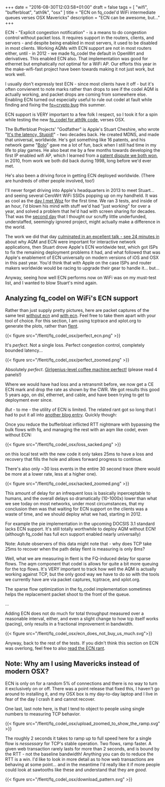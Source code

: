 +++
date = "2016-08-30T12:03:58+01:00"
draft = false
tags = [ "wifi", "bufferbloat", "ath9k", "osx" ]
title = "ECN on fq_codel'd WiFi intermediate queues verses OSX Mavericks"
description = "ECN can be awesome, but..."
+++

ECN - "Explicit congestion notification" - is a means to do congestion
control without packet loss. It requires support in the routers,
clients, and servers - and despite being enabled in most servers, it
used to be disabled in most clients. Working AQMs with ECN support are
not in most routers either, until - in 2012 - we made fq_codel the
default in OpenWrt and derivatives. This enabled ECN also. That
implementation was good for ethernet but emphatically *not* optimal
for a WiFi AP. Our efforts this year in the make-wifi-fast project
have been towards making it not just work, but work well.

I usually don't expressly test ECN - since most clients have it off -
but it's often convienent to note marks rather than drops to see if
the codel AQM is actually working, and packet drops are coming from
somewhere else. Enabling ECN turned out especially useful to rule out
codel at fault while finding and fixing the [fq+crypto bug](/post/crypto_fq_bug) this summer.

ECN support is VERY important to a few folk I respect, so I took it for a spin
while testing the new [fq_codel for ath9k code](/tags/ath9k), verses OSX.

The Bufferbloat Projects' "Godfather" is Apple's Stuart Cheshire, who
wrote "[It's the latency, Stupid!](https://www.internetsociety.org/blog/2012/11/its-still-latency-stupid)" - two decades back. He created MDNS, and made
that universal, worldwide. He's got something like 16 patents, and his network game "[Bolo](https://en.wikipedia.org/wiki/Bolo_(1987_video_game))" gave me a lot of fun, back when I still had time in my life to play games. He also beat me by a few months towards developing the first IP enabled wifi AP, which I learned from a [patent dispute we both won](http://the-edge.blogspot.com/2010/10/who-invented-embedded-linux-based.html), in 2010, from work we both did back during 1998, long before we'd ever met.

He's also been a driving force in getting ECN deployed worldwide. (There are hundreds of other people involved, too!)

I'll never forget driving into Apple's headquarters in 2013 to meet
Stuart... and seeing several CeroWrt WiFi SSIDs popping up on my
handheld. It was as cool as the [day I met Woz](fixme) for the first time. We ran 3 tests, and inside of an hour, I'd blown his
mind with stuff we'd had "just working" for over a year, and solved a problem that he'd had with screen sharing for decades. That was the [second day](/posts/big_days_in_bufferbloat_history) that I thought our scruffy little underfunded, understaffed, seemingly ignored project, might actually make a difference in the world.

The work we did that day [culminated in an excellent talk - see 24 minutes in](https://developer.apple.com/videos/play/wwdc2015/719/) about why AQM and ECN were important for interactive network applications, then Stuart drove Apple's ECN worldwide test, which got ISPs to fix the remaining deployment problems it had, and what followed that was Apple's enablement of ECN universally on modern versions of iOS and OSX in this past year. You'd think that with Apple on the case ISPs and router makers worldwide would be racing to upgrade their gear to handle it... but...

Anyway, seeing how well ECN performs now on WiFi was on my must-test list, and I wanted to blow Stuart's mind again.

## Analyzing fq_codel on WiFi's ECN support

Rather than just supply pretty pictures, here are packet captures of
the same test [without ecn](http://www.taht.net/~d/2flows-iv-bug-fixed.cap.gz) and [with ecn](http://www.taht.net/~d/2flows-iv-fixed-ecn.cap.gz). Feel free to take them apart with your tool of choice. For this section, I am using tcptrace and xplot.org to generate the plots, rather than [flent](https://flent.org).

{{< figure src="/flent/fq_codel_osx/perfect_ecn.png" >}}

It's *perfect*. Not a single loss. Perfect congestion control,
completely bounded latency...

{{< figure src="/flent/fq_codel_osx/perfect_zoomed.png" >}}

Absolutely *perfect*. [Girlgenius-level coffee machine perfect!](http://www.girlgeniusonline.com/comic.php?date=20070618) (please read 4 panels!)

Where we would have had loss and a retransmit before, we now get a CE
ECN mark and drop the rate as shown by the CWR. We got results this
good 5 years ago, on dsl, ethernet, and cable, and have been trying to
get to deployment ever since.

*But* - to me - the utility of ECN is limited. The related rant got
so long that I had to put it all into [another blog entry](/post/ecn_rant). Quickly though:

Once you reduce the bufferbloat inflicted RTT nightmare with bypassing
the bulk flows with fq, and managing the rest with an aqm like codel,
even without ECN:

{{< figure src="/flent/fq_codel_osx/loss_sacked.png" >}}

on this local test with the new code it only takes 25ms to have a loss
and recovery that fills the hole and allows forward progress to continue.

There's also only ~30 loss events in the entire 30 second trace (there
would be more at a lower rate, less at a higher one).

{{< figure src="/flent/fq_codel_osx/sacked_zoomed.png" >}}

This amount of delay for an infrequent loss is basically inperceptable
to humans, and the overall delays so dramatically (10-1000x) lower
than what we see today on most networks, under most circumstances,
that my conclusion then was that waiting for ECN support on the
clients was a waste of time, and we should deploy what we had,
starting in 2012.

For example the pie implementation in the upcoming DOCSIS 3.1 standard
lacks ECN support. It's still totally worthwhile to deploy AQM without
ECN! (although fq_codel has full ecn support enabled nearly
universally)

Note: Astute observers of this data might note that - why does TCP take
25ms to recover when the path delay flent is measuring is only 8ms?

Well, what we are measuring in flent is the FQ-induced delay for
sparse flows. The aqm component that codel is allows for quite a
bit more queuing for the tcp flows. It's VERY important to track how
well the AQM is actually working against TCP, but the only good way we
have to do so with the tools we currently have are via packet captures,
tcptrace, and xplot.org.

The sparse flow optimization in the fq_codel implementation sometimes
helps the replacement packet shoot to the front of the queue.

...

Adding ECN does not do much for total throughput measured over a
reasonable interval, either, and even a slight change to how tcp
itself works (pacing), only results in a fractional improvement in
bandwidth.

{{< figure src="/flent/fq_codel_osx/ecn_does_not_buy_us_much.svg">}}

Anyway, back to the rest of the tests. If you didn't think this section on ECN was overlong, feel free to also [read the ECN rant](/post/ecn_rant).

## Note: Why am I using Mavericks instead of modern OSX?

ECN is only on for a random 5% of connections and there is no way to
turn it exclusively on or off. There was a point release that fixed
this, I haven't go around to installing it, and my OSX box is my
day-to-day laptop and I live in fear of the day I crash it and cannot
recover.

One last, last note here, is that I tend to object to people using
single numbers to measuring TCP behavior.

{{< figure src="/flent/fq_codel_osx/upload_zoomed_to_show_the_ramp.svg" >}}

The roughly 2 seconds it takes to ramp up to full speed here for a
single flow is *nessessary* for TCP's stable operation. Two flows,
ramp faster. A given web transaction rarely lasts for more than 2
seconds, and is bound by the RTT - not the baseline bandwidth!
Anything you can do to reduce the RTT is a win. I'd like to look in
more detail as to how web transactions are behaving at some point... and in the meantime I'd really like it if more people could look at sawtooths like these and understand that they are *good*.

{{< figure src="/flent/fq_codel_osx/download_pattern.svg" >}}

